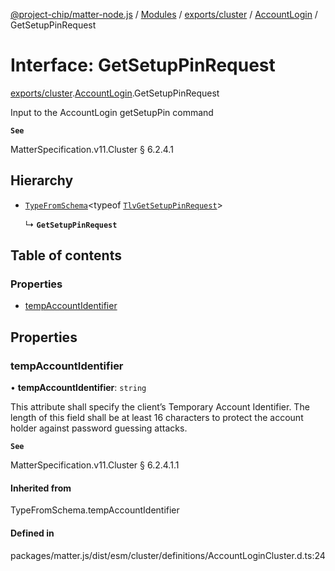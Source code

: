 [@project-chip/matter-node.js](../README.md) / [Modules](../modules.md) / [exports/cluster](../modules/exports_cluster.md) / [AccountLogin](../modules/exports_cluster.AccountLogin.md) / GetSetupPinRequest

# Interface: GetSetupPinRequest

[exports/cluster](../modules/exports_cluster.md).[AccountLogin](../modules/exports_cluster.AccountLogin.md).GetSetupPinRequest

Input to the AccountLogin getSetupPin command

**`See`**

MatterSpecification.v11.Cluster § 6.2.4.1

## Hierarchy

- [`TypeFromSchema`](../modules/exports_tlv.md#typefromschema)\<typeof [`TlvGetSetupPinRequest`](../modules/exports_cluster.AccountLogin.md#tlvgetsetuppinrequest)\>

  ↳ **`GetSetupPinRequest`**

## Table of contents

### Properties

- [tempAccountIdentifier](exports_cluster.AccountLogin.GetSetupPinRequest.md#tempaccountidentifier)

## Properties

### tempAccountIdentifier

• **tempAccountIdentifier**: `string`

This attribute shall specify the client’s Temporary Account Identifier. The length of this field shall be at
least 16 characters to protect the account holder against password guessing attacks.

**`See`**

MatterSpecification.v11.Cluster § 6.2.4.1.1

#### Inherited from

TypeFromSchema.tempAccountIdentifier

#### Defined in

packages/matter.js/dist/esm/cluster/definitions/AccountLoginCluster.d.ts:24
